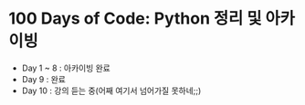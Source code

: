 # 100 Days of Code: Python 정리 및 아카이빙

- Day 1 ~ 8 : 아카이빙 완료
- Day 9 : 완료
- Day 10 : 강의 듣는 중(어째 여기서 넘어가질 못하네;;)